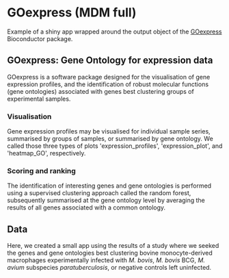 # GOexpress (MDM full)
Example of a shiny app wrapped around the output object of the
[GOexpress](http://master.bioconductor.org/packages/devel/bioc/html/GOexpress.html)
Bioconductor package.

## GOexpress: Gene Ontology for expression data

GOexpress is a software package designed for the visualisation of gene
expression profiles, and the identification of robust molecular functions
(gene ontologies) associated with genes best clustering groups of
experimental samples.

### Visualisation

Gene expression profiles may be visualised for individual sample series,
summarised by groups of samples, or summarised by gene ontology. We
called those three types of plots 'expression\_profiles', 'expression\_plot',
and 'heatmap_GO', respectively.

### Scoring and ranking

The identification of interesting genes and gene ontologies is performed
using a supervised clustering approach called the random forest, subsequently
summarised at the gene ontology level by averaging the results of all genes
associated with a common ontology.

## Data

Here, we created a small app using the results of a study where we seeked
the genes and gene ontologies best clustering bovine monocyte-derived
macrophages experimentally infected with _M. bovis_, _M. bovis_ BCG,
_M. avium_ subspecies _paratuberculosis_, or negative controls left
 uninfected.
